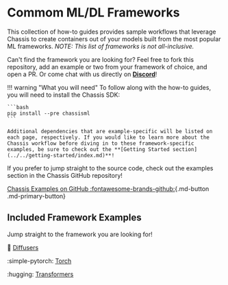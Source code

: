 # Commom ML/DL Frameworks

This collection of how-to guides provides sample workflows that leverage Chassis to create containers out of your models built from the most popular ML frameworks. *NOTE: This list of frameworks is not all-inclusive.* 

Can't find the framework you are looking for? Feel free to fork this repository, add an example or two from your framework of choice, and open a PR. Or come chat with us directly on **[Discord](https://discord.gg/tdfXFY2y)**!

!!! warning "What you will need"
    To follow along with the how-to guides, you will need to install the Chassis SDK:

    ```bash
    pip install --pre chassisml
    ```

    Additional dependencies that are example-specific will be listed on each page, respectively. If you would like to learn more about the Chassis workflow before diving in to these framework-specific examples, be sure to check out the **[Getting Started section](../../getting-started/index.md)**!

If you prefer to jump straight to the source code, check out the examples section in the Chassis GitHub repository!

<!-- TODO: center -->
[Chassis Examples on GitHub :fontawesome-brands-github:](https://github.com/modzy/chassis/tree/main/examples){.md-button .md-primary-button}

## Included Framework Examples

Jump straight to the framework you are looking for!

:firecracker: [Diffusers](./diffusers.md)

<!-- :simple-scikitlearn: [Scikit-learn](./sklearn.md) -->

<!-- :simple-tensorflow: [Tensorflow](./tensorflow.md) -->

:simple-pytorch: [Torch](./torch.md)

:hugging: [Transformers](./transformers.md)

